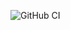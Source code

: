 ![GitHub CI](https://github.com/skuehlshelby/Easy-Rules-.NET/github/workflows/dotnet.yml/badge.svg)
